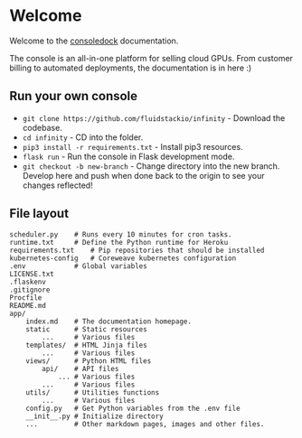 # Welcome

Welcome to the [consoledock](https://www.consoledock.com) documentation. 

The console is an all-in-one platform for selling cloud GPUs. From customer billing to automated deployments, the documentation is in here :) 

## Run your own console

* `git clone https://github.com/fluidstackio/infinity` - Download the codebase.
* `cd infinity` - CD into the folder.
* `pip3 install -r requirements.txt` - Install pip3 resources.
* `flask run` - Run the console in Flask development mode.
* `git checkout -b new-branch` - Change directory into the new branch. Develop here and push when done back to the origin to see your changes reflected!

## File layout

    scheduler.py    # Runs every 10 minutes for cron tasks.
    runtime.txt     # Define the Python runtime for Heroku
    requirements.txt    # Pip repositories that should be installed
    kubernetes-config   # Coreweave kubernetes configuration
    .env            # Global variables
    LICENSE.txt
    .flaskenv
    .gitignore
    Procfile
    README.md
    app/
        index.md    # The documentation homepage.
        static      # Static resources
            ...     # Various files
        templates/  # HTML Jinja files
            ...     # Various files
        views/      # Python HTML files
            api/    # API files
                ... # Various files
            ...     # Various files
        utils/      # Utilities functions
            ...     # Various files
        config.py   # Get Python variables from the .env file
        __init__.py # Initialize directory
        ...         # Other markdown pages, images and other files.

